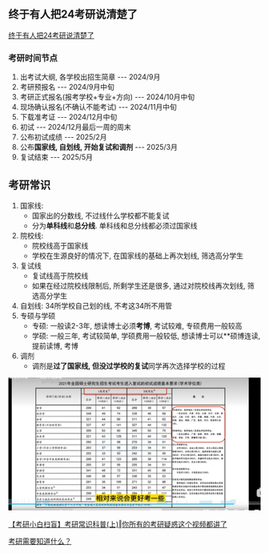 ## 终于有人把24考研说清楚了

[终于有人把24考研说清楚了](https://www.bilibili.com/video/BV16M4y197QR/?spm_id_from=333.337.search-card.all.click)

### 考研时间节点

1. 出考试大纲, 各学校出招生简章 --- 2024/9月
2. 考研预报名 --- 2024/9月中旬
3. 考研正式报名(报考学校+专业+方向) --- 2024/10月中旬
4. 现场确认报名(不确认不能考试) --- 2024/11月中旬
5. 下载准考证 --- 2024/12月中旬
6. 初试 --- 2024/12月最后一周的周末
7. 公布初试成绩 --- 2025/2月
8. 公布**国家线, 自划线, 开始复试和调剂** --- 2025/3月
9. 复试结束 --- 2025/5月



## 考研常识

1. 国家线: 
   - 国家出的分数线, 不过线什么学校都不能复试
   - 分为**单科线**和**总分线**. 单科线和总分线都必须过国家线
2. 院校线: 
   - 院校线高于国家线
   - 学校在生源良好的情况下, 在国家线的基础上再次划线, 筛选高分学生
3. 复试线
   - 复试线高于院校线
   - 如果在经过院校线限制后, 所剩学生还是很多, 通过对院校线再次划线, 筛选高分学生
4. 自划线: 34所学校自己划的线, 不考这34所不用管
5. 专硕与学硕
   - 专硕: 一般读2-3年, 想读博士必须**考博**, 考试较难, 专硕费用一般较高
   - 学硕: 一般三年, 考试较简单, 学硕费用一般较低, 想读博士可以**硕博连读, 提前读博, 考博
6. 调剂
   - 调剂是**过了国家线, 但没过学校的复试**同学再次选择学校的过程

<img src="./imgs/国家线.jpg">







[【考研小白扫盲】考研常识科普(上)‖你所有的考研疑惑这个视频都讲了](https://www.bilibili.com/video/BV13h411y7qc/?spm_id_from=333.337.search-card.all.click)

[考研需要知道什么？](https://www.zhihu.com/question/305966486/answer/1456645815)
